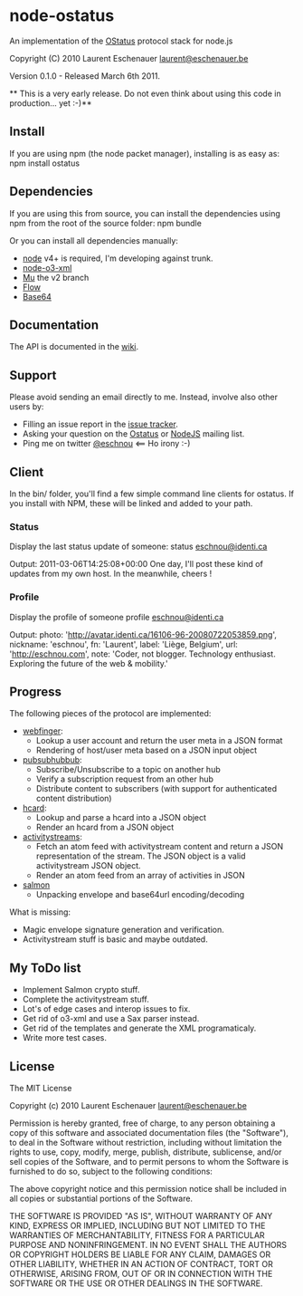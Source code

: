 node-ostatus
============

An implementation of the [OStatus](http://ostatus.org) protocol stack for node.js

Copyright (C) 2010 Laurent Eschenauer <laurent@eschenauer.be>

Version 0.1.0 - Released March 6th 2011.

** This is a very early release. Do not even think about using this code in production... yet :-)** 

Install
-------

If you are using npm (the node packet manager), installing is as easy as:
    npm install ostatus


Dependencies
------------

If you are using this from source, you can install the dependencies using npm from the root of the source folder:
    npm bundle

Or you can install all dependencies manually:
*  [node](http://nodejs.org/) v4+ is required, I'm developing against trunk.
*  [node-o3-xml](https://github.com/ajaxorg/node-o3-xml/)
*  [Mu](https://github.com/raycmorgan/Mu/tree/v2) the v2 branch
*  [Flow](https://github.com/willconant/flow-js)
*  [Base64](https://github.com/pkrumins/node-base64)

Documentation
-------------

The API is documented in the [wiki](http://github.com/eschnou/node-ostatus/wiki). 

Support
-------

Please avoid sending an email directly to me. Instead, involve also other users by:

-  Filling an issue report in the [issue tracker](https://github.com/eschnou/node-ostatus/issues).
-  Asking your question on the [Ostatus](http://groups.google.com/group/ostatus-discuss) or [NodeJS](http://groups.google.com/group/nodejs) mailing list.
-  Ping me on twitter [@eschnou](http://twitter.com/eschnou) <== Ho irony :-) 

Client
------

In the bin/ folder, you'll find a few simple command line clients for ostatus. If you install with NPM, 
these will be linked and added to your path. 

### Status
Display the last status update of someone:
	status eschnou@identi.ca

Output:
    2011-03-06T14:25:08+00:00
    One day, I'll post these kind of updates from my own host. In the meanwhile, cheers !

### Profile
Display the profile of someone
	profile eschnou@identi.ca
	
Output:
    photo: 'http://avatar.identi.ca/16106-96-20080722053859.png',
    nickname: 'eschnou',
    fn: 'Laurent',
    label: 'Liège, Belgium',
    url: 'http://eschnou.com',
    note: 'Coder, not blogger. Technology enthusiast. Exploring the future of the web & mobility.'

Progress
--------

The following pieces of the protocol are implemented:

-  [webfinger](http://code.google.com/p/webfinger/): 
   * Lookup a user account and return the user meta in a JSON format
   * Rendering of host/user meta based on a JSON input object
-  [pubsubhubbub](http://code.google.com/p/pubsubhubbub/): 
   * Subscribe/Unsubscribe to a topic on another hub
   * Verify a subscription request from an other hub
   * Distribute content to subscribers (with support for authenticated content distribution)
-  [hcard](http://microformats.org/wiki/hcard):
   * Lookup and parse a hcard into a JSON object
   * Render an hcard from a JSON object
-  [activitystreams](http://activitystrea.ms/):
   * Fetch an atom feed with activitystream content and return a JSON representation of the stream. The JSON object is a valid activitystream JSON object.
   * Render an atom feed from an array of activities in JSON
-  [salmon](http://www.salmon-protocol.org/)
   * Unpacking envelope and base64url encoding/decoding 

What is missing:

-  Magic envelope signature generation and verification.
-  Activitystream stuff is basic and maybe outdated.


My ToDo list
------------

-  Implement Salmon crypto stuff.
-  Complete the activitystream stuff.
-  Lot's of edge cases and interop issues to fix.
-  Get rid of o3-xml and use a Sax parser instead.
-  Get rid of the templates and generate the XML programaticaly.
-  Write more test cases.


License
-------

The MIT License

Copyright (c) 2010 Laurent Eschenauer <laurent@eschenauer.be>

Permission is hereby granted, free of charge, to any person obtaining a copy
of this software and associated documentation files (the "Software"), to deal
in the Software without restriction, including without limitation the rights
to use, copy, modify, merge, publish, distribute, sublicense, and/or sell
copies of the Software, and to permit persons to whom the Software is
furnished to do so, subject to the following conditions:

The above copyright notice and this permission notice shall be included in
all copies or substantial portions of the Software.

THE SOFTWARE IS PROVIDED "AS IS", WITHOUT WARRANTY OF ANY KIND, EXPRESS OR
IMPLIED, INCLUDING BUT NOT LIMITED TO THE WARRANTIES OF MERCHANTABILITY,
FITNESS FOR A PARTICULAR PURPOSE AND NONINFRINGEMENT. IN NO EVENT SHALL THE
AUTHORS OR COPYRIGHT HOLDERS BE LIABLE FOR ANY CLAIM, DAMAGES OR OTHER
LIABILITY, WHETHER IN AN ACTION OF CONTRACT, TORT OR OTHERWISE, ARISING FROM,
OUT OF OR IN CONNECTION WITH THE SOFTWARE OR THE USE OR OTHER DEALINGS IN
THE SOFTWARE.
